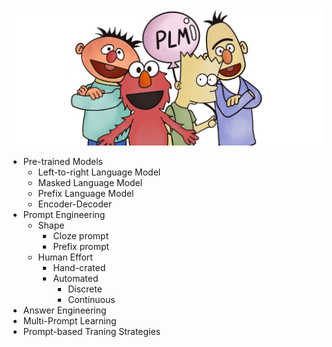 
  <img src="./fig/bg.png" width="800" class="center">


* Pre-trained Models
  * Left-to-right Language Model
  * Masked Language Model
  * Prefix Language Model
  * Encoder-Decoder
* Prompt Engineering
  * Shape
    * Cloze prompt
    * Prefix prompt
  * Human Effort
    * Hand-crated
    * Automated
        - Discrete
        - Continuous
* Answer Engineering
* Multi-Prompt Learning
* Prompt-based Traning Strategies